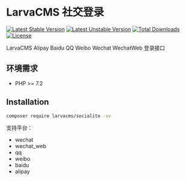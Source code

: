 # LarvaCMS 社交登录

[![Latest Stable Version](https://poser.pugx.org/larvacms/socialite/v/stable.svg)](https://packagist.org/packages/larvacms/socialite)
[![Latest Unstable Version](https://poser.pugx.org/larvacms/socialite/v/unstable.svg)](https://packagist.org/packages/larvacms/socialite)
[![Total Downloads](https://poser.pugx.org/larvacms/socialite/downloads)](https://packagist.org/packages/larvacms/socialite)
[![License](https://poser.pugx.org/larvacms/socialite/license)](https://packagist.org/packages/larvacms/socialite)

LarvaCMS Alipay Baidu QQ Weibo Wechat WechatWeb 登录接口

## 环境需求

- PHP >= 7.2

## Installation

```bash
composer require larvacms/socialite -vv
```

支持平台：
- wechat
- wechat_web
- qq
- weibo
- baidu
- alipay
